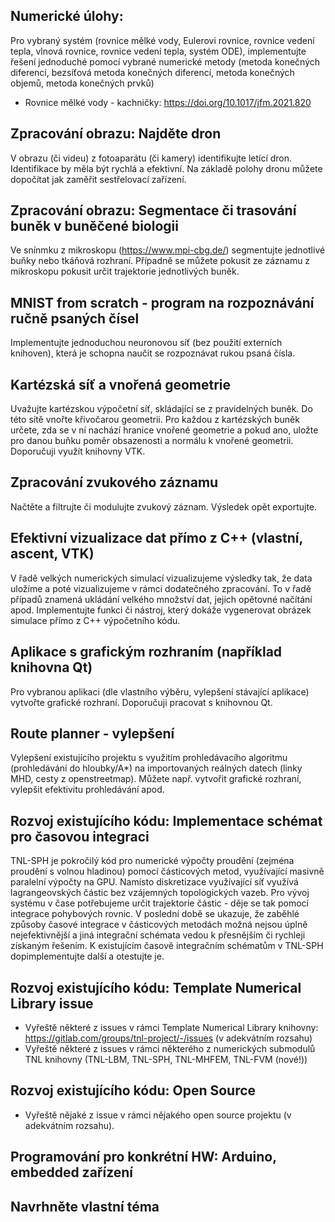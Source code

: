 ## Numerické úlohy:

Pro vybraný systém (rovnice mělké vody, Eulerovi rovnice, rovnice vedení tepla, vlnová rovnice, rovnice vedení tepla, systém ODE), implementujte řešení jednoduché pomocí vybrané numerické metody (metoda konečných diferencí, bezsíťová metoda konečných diferencí, metoda konečných objemů, metoda konečných prvků)
- Rovnice mělké vody - kachničky: https://doi.org/10.1017/jfm.2021.820

## Zpracování obrazu: Najděte dron
V obrazu (či videu) z fotoaparátu (či kamery) identifikujte letící dron. Identifikace by měla být rychlá a efektivní. Na základě polohy dronu můžete dopočítat jak zaměřit sestřelovací zařízení.

## Zpracování obrazu: Segmentace či trasování buněk v buněčené biologii
Ve snínmku z mikroskopu (https://www.mpi-cbg.de/) segmentujte jednotlivé buňky nebo tkáňová rozhraní.
Případně se můžete pokusit ze záznamu z mikroskopu pokusit určit trajektorie jednotlivých buněk.

## MNIST from scratch - program na rozpoznávání ručně psaných čísel
Implementujte jednoduchou neuronovou síť (bez použití externích knihoven), která je schopna naučit se rozpoznávat rukou psaná čísla.

## Kartézská síť a vnořená geometrie
Uvažujte kartézskou výpočetní síť, skládající se z pravidelných buněk. Do této sítě vnořte křivočarou geometrii. Pro každou z kartézských buněk určete, zda se v ní nachází hranice vnořené geometrie a pokud ano, uložte pro danou buňku poměr obsazenosti a normálu k vnořené geometrii. Doporučuji využít knihovny VTK.

## Zpracování zvukového záznamu
Načtěte a filtrujte či modulujte zvukový záznam. Výsledek opět exportujte.

## Efektivní vizualizace dat přímo z C++ (vlastní, ascent, VTK)
V řadě velkých numerických simulací vizualizujeme výsledky tak, že data uložíme a poté vizualizujeme v rámci dodatečného zpracování.
To v řadě případů znamená ukládání velkého množství dat, jejich opětovné načítání apod.
Implementujte funkci či nástroj, který dokáže vygenerovat obrázek simulace přímo z C++ výpočetního kódu.

## Aplikace s grafickým rozhraním (například knihovna Qt)
Pro vybranou aplikaci (dle vlastního výběru, vylepšení stávající aplikace) vytvořte grafické rozhraní.
Doporučuji pracovat s knihovnou Qt.

## Route planner - vylepšení
Vylepšení existujícího projektu s využitím prohledávacího algoritmu (prohledávání do hloubky/A*) na importovaných reálných datech (linky MHD, cesty z openstreetmap). Můžete např. vytvořit grafické rozhraní, vylepšit efektivitu prohledávání apod.

## Rozvoj existujícího kódu: Implementace schémat pro časovou integraci

TNL-SPH je pokročilý kód pro numerické výpočty proudění (zejména proudění s volnou hladinou) pomocí částicových metod, využívající masivně paralelní výpočty na GPU.
Namísto diskretizace využívající síť využívá lagrangeovských částic bez vzájemných topologických vazeb.
Pro vývoj systému v čase potřebujeme určit trajektorie částic - děje se tak pomocí integrace pohybových rovnic.
V poslední době se ukazuje, že zaběhlé způsoby časové integrace v částicových metodách možná nejsou úplně nejefektivnější a jiná integrační schémata vedou k přesnějším či rychleji získaným řešením.
K existujícím časově integračním schématům v TNL-SPH dopimplementujte další a otestujte je.

## Rozvoj existujícího kódu: Template Numerical Library issue
- Vyřeště některé z issues v rámci Template Numerical Library knihovny: https://gitlab.com/groups/tnl-project/-/issues (v adekvátním rozsahu)
- Vyřeště některé z issues v rámci některého z numerických submodulů TNL knihovny (TNL-LBM, TNL-SPH, TNL-MHFEM, TNL-FVM (nové!))

## Rozvoj existujícího kódu: Open Source
- Vyřeště nějaké z issue v rámci nějakého open source projektu (v adekvátním rozsahu).

## Programování pro konkrétní HW: Arduino, embedded zařízení

## Navrhněte vlastní téma
